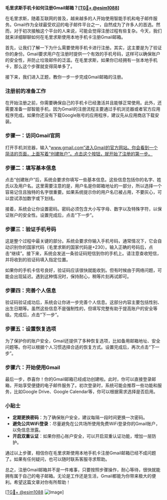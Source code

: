 **毛里求斯手机卡如何注册Gmail邮箱？[[TG💪+ @esim1088](https://t.me/s/esim1088)]**

在毛里求斯，随着互联网的普及，越来越多的人开始使用智能手机和电子邮件服务。Gmail作为全球最受欢迎的电子邮件平台之一，自然成为了许多人的首选。然而，对于初次接触这个平台的人来说，可能会觉得注册过程有些复杂。今天，我们就来详细聊聊如何在毛里求斯使用本地手机卡注册Gmail邮箱。

首先，让我们了解一下为什么需要使用手机卡进行注册。其实，这主要是为了验证你的身份。Gmail要求用户在注册时提供一个有效的手机号码，这样可以确保账户的安全性，并防止垃圾邮件的泛滥。在毛里求斯，如果你已经拥有一张本地手机卡，那么这个步骤就变得简单多了。

接下来，我们进入正题，教你一步一步完成Gmail邮箱的注册。

### 注册前的准备工作

在开始注册之前，你需要确保自己的手机卡已经激活并且能够正常使用。此外，还需要准备一部智能手机，因为Gmail的注册流程主要通过手机浏览器或者官方应用程序完成。如果你还没有下载Google账号的应用程序，建议先从应用商店下载安装。

### 步骤一：访问Gmail官网

打开手机浏览器，输入“www.gmail.com”进入Gmail的官方网站。你会看到一个简洁的页面，上面写着“创建账户”。点击这个按钮，就开始了注册的第一步。

### 步骤二：填写基本信息

点击“创建账户”后，系统会要求你填写一些基本信息。这些信息包括你的名字、姓氏以及用户名。这里需要注意的是，用户名是你邮箱地址的一部分，所以选择一个容易记住且独特的名字很重要。如果系统提示你的用户名已被占用，不要灰心，可以尝试添加数字或下划线。

接着，系统会让你设置密码。密码必须包含大小写字母、数字以及特殊字符，以保证账户的安全性。设置完成后，点击“下一步”。

### 步骤三：验证手机号码

这是整个过程中最关键的部分。系统会要求你输入手机号码，通常情况下，它会自动识别你的国家代码（毛里求斯的国家代码是+230）。输入正确的号码后，点击“继续”。接下来，系统会发送一条验证码短信到你的手机上。请注意查收短信，并将收到的验证码填入指定位置。

如果你的手机卡信号良好，验证码应该很快就能收到。但有时候由于网络问题，可能会出现延迟。遇到这种情况时，保持耐心，稍等片刻再试即可。

### 步骤四：完善个人信息

验证码验证成功后，系统会让你进一步完善个人信息。这部分内容主要包括性别、出生日期等。虽然这些信息不是强制性的，但填写完整有助于提高账户的安全等级。完成后，点击“下一步”。

### 步骤五：设置恢复选项

为了保护你的账户安全，Gmail还提供了多种恢复选项，比如备用邮箱地址、安全问题等。你可以根据个人习惯选择合适的恢复方式。设置完成后，再次点击“下一步”。

### 步骤六：开始使用Gmail

最后一步，恭喜你！你的Gmail邮箱已经成功创建啦。此时，你可以直接登录邮箱，开始享受便捷的电子邮件服务了。初次登录时，系统可能会推荐一些功能和服务，比如Google Drive、Google Calendar等，你可以根据需求选择是否启用。

### 小贴士

- **定期更换密码**：为了确保账户安全，建议每隔一段时间更换一次密码。
- **避免公共WiFi登录**：尽量避免在公共场所使用免费WiFi登录你的Gmail账户，以免信息泄露。
- **开启双重认证**：如果你担心账户安全，可以开启双重认证功能，增加一层防护。

通过以上步骤，相信你在毛里求斯使用本地手机卡注册Gmail邮箱已经不成问题了。如果有任何疑问，也可以随时联系客服寻求帮助。

总之，注册Gmail邮箱并不是一件难事，只要按照步骤操作，耐心等待，很快就能拥有属于自己的电子邮箱。无论是工作还是生活，Gmail都能为你带来极大的便利。希望这篇文章对你有所帮助！

[[TG💪+ @esim1088](https://t.me/s/esim1088) ![Image](https://i.postimg.cc/4NQfJmqS/Snipaste-2025-05-13-00-14-12.png)]